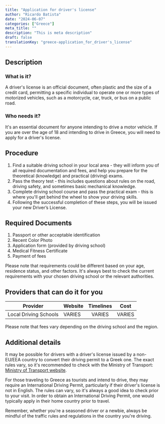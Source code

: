 ```yaml
---
title: "Application for driver's license"
author: "Ricardo Batista"
date: "2024-06-07"
categories: ["Greece"]
meta_title: ""
description: "This is meta description"
draft: false
translationKey: "greece-application_for_driver's_license"
---
```


## Description
### What is it?
A driver's license is an official document, often plastic and the size of a credit card, permitting a specific individual to operate one or more types of motorized vehicles, such as a motorcycle, car, truck, or bus on a public road.

### Who needs it?
It's an essential document for anyone intending to drive a motor vehicle. If you are over the age of 18 and intending to drive in Greece, you will need to apply for a driver's license.

## Procedure
1. Find a suitable driving school in your local area - they will inform you of all required documentation and fees, and help you prepare for the theoretical (knowledge) and practical (driving) exams.
2. Pass the theory test - this includes questions about rules on the road, driving safety, and sometimes basic mechanical knowledge. 
3. Complete driving school course and pass the practical exam - this is where you'll get behind the wheel to show your driving skills.
4. Following the successful completion of these steps, you will be issued your new Driver’s License.

## Required Documents
1. Passport or other acceptable identification
2. Recent Color Photo
3. Application form (provided by driving school)
4. Medical Fitness Certificate
5. Payment of fees

Please note that requirements could be different based on your age, residence status, and other factors. It's always best to check the current requirements with your chosen driving school or the relevant authorities.

## Providers that can do it for you

| Provider        |     Website            |     Timelines    |       Cost      |
| --------------- | ---------------------- |  :-------------: | :-------------: |
| Local Driving Schools  |  VARIES              |      VARIES     |        VARIES   |
 
Please note that fees vary depending on the driving school and the region.

## Additional details
It may be possible for drivers with a driver's license issued by a non-EU/EEA country to convert their driving permit to a Greek one. The exact rules vary, so it's recommended to check with the Ministry of Transport: [Ministry of Transport website](https://www.yme.gr/).

For those traveling to Greece as tourists and intend to drive, they may require an International Driving Permit, particularly if their driver's license is not in English. The rules can vary, so it's always a good idea to check prior to your visit. In order to obtain an International Driving Permit, one would typically apply in their home country prior to travel.

Remember, whether you're a seasoned driver or a newbie, always be mindful of the traffic rules and regulations in the country you're driving.